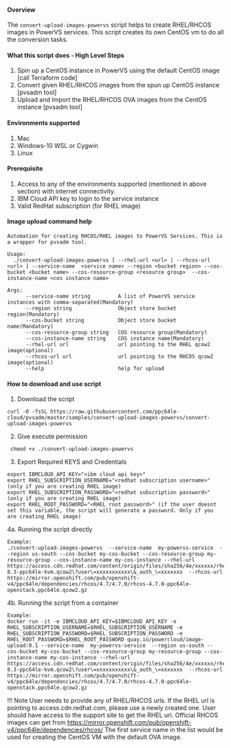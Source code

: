 #### Overview
The `convert-upload-images-powervs` script helps to create RHEL/RHCOS images in PowerVS services. This script creates its own CentOS vm to do all the conversion tasks.

#### What this script does - High Level Steps
1. Spin up a CentOS instance in PowerVS using the default CentOS image [call Terraform code]
2. Convert given RHEL/RHCOS images from the spun up CentOS instance [pvsadm tool]
3. Upload and Import the RHEL/RHCOS OVA images from the CentOS instance [pvsadm tool]

#### Environments supported
1. Mac
2. Windows-10 WSL or Cygwin
3. Linux

#### Prerequisite
1. Access to any of the environments supported (mentioned in above section) with internet connectivity.
2. IBM Cloud API key to login to the service instance
3. Valid RedHat subscription (for RHEL image)

#### Image upload command help
```shell
Automation for creating RHCOS/RHEL images to PowerVS Services. This is a wrapper for pvsadm tool.

Usage:
  ./convert-upload-images-powervs [ --rhel-url <url> | --rhcos-url <url> ] --service-name  <service name> --region <bucket region> --cos-bucket <bucket name> --cos-resource-group <resource group>  --cos-instance-name <cos instance name>

Args:
      --service-name string         A list of PowerVS service instances with comma-separated(Mandatory)
      --region string               Object store bucket region(Mandatory)
      --cos-bucket string           Object store bucket name(Mandatory)
      --cos-resource-group string   COS resource group(Mandatory)
      --cos-instance-name string    COS instance name(Mandatory)
      --rhel-url url                url pointing to the RHEL qcow2 image(optional)
      --rhcos-url url               url pointing to the RHCOS qcow2 image(optional)
      --help                        help for upload
```
#### How to download and use script
1. Download the script
```shell
curl -O -fsSL https://raw.githubusercontent.com/ppc64le-cloud/pvsadm/master/samples/convert-upload-images-powervs/convert-upload-images-powervs
```
2. Give execute permission
```shell
 chmod +x ./convert-upload-images-powervs
```
3. Export Required KEYS and Credentials
```shell
export IBMCLOUD_API_KEY="<ibm cloud api key>"
export RHEL_SUBSCRIPTION_USERNAME="<redhat subscription username>" (only if you are creating RHEL image)
export RHEL_SUBSCRIPTION_PASSWORD="<redhat subscription password>" (only if you are creating RHEL image)
export RHEL_ROOT_PASSWORD="<RHEL root password>" (if the user doesnt set this variable, the script will generate a password. Only if you are creating RHEL image)
```
4a. Running the script directly
```shell
Example:
./convert-upload-images-powervs  --service-name  my-powervs-service  --region us-south --cos-bucket my-cos-bucket --cos-resource-group my-resource-group --cos-instance-name my-cos-instance --rhel-url  https://access.cdn.redhat.com/content/origin/files/sha256/4e/xxxxxx/rhel-8.3-ppc64le-kvm.qcow2\?user\=xxxxxxxxxxx\&_auth_\=xxxxxxx  --rhcos-url  https://mirror.openshift.com/pub/openshift-v4/ppc64le/dependencies/rhcos/4.7/4.7.0/rhcos-4.7.0-ppc64le-openstack.ppc64le.qcow2.gz
```
4b. Running the script from a container
```shell
Example:
docker run -it -e IBMCLOUD_API_KEY=$IBMCLOUD_API_KEY -e  RHEL_SUBSCRIPTION_USERNAME=$RHEL_SUBSCRIPTION_USERNAME -e RHEL_SUBSCRIPTION_PASSWORD=$RHEL_SUBSCRIPTION_PASSWORD -e RHEL_ROOT_PASSWORD=$RHEL_ROOT_PASSWORD quay.io/powercloud/image-upload:0.1 --service-name  my-powervs-service  --region us-south --cos-bucket my-cos-bucket --cos-resource-group my-resource-group --cos-instance-name my-cos-instance --rhel-url  https://access.cdn.redhat.com/content/origin/files/sha256/4e/xxxxxx/rhel-8.3-ppc64le-kvm.qcow2\?user\=xxxxxxxxxxx\&_auth_\=xxxxxxx  --rhcos-url  https://mirror.openshift.com/pub/openshift-v4/ppc64le/dependencies/rhcos/4.7/4.7.0/rhcos-4.7.0-ppc64le-openstack.ppc64le.qcow2.gz
```

!!! Note
User needs to provide any of RHEL/RHCOS urls.
If the RHEL url is pointing to access.cdn.redhat.com, please use a newly created one. User should have access to the support site to get the RHEL url.
Official RHCOS images can get from https://mirror.openshift.com/pub/openshift-v4/ppc64le/dependencies/rhcos/
The first service name in the list would be used for creating the CentOS VM with the default OVA image.
